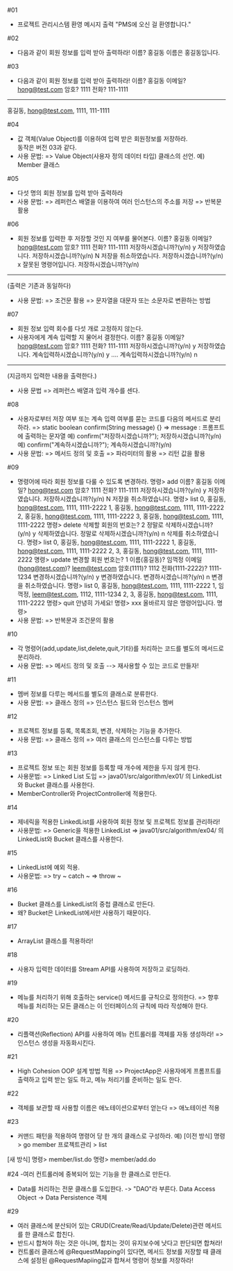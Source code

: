 #01
- 프로젝트 관리시스템 환영 메시지 출력
  "PMS에 오신 걸 환영합니다."

#02
- 다음과 같이 회원 정보를 입력 받아 출력하라!
이름? 홍길동
이름은 홍길동입니다.

#03
- 다음과 같이 회원 정보를 입력 받아 출력하라!
이름? 홍길동
이메일? hong@test.com
암호? 1111
전화? 111-1111
------------------------
홍길동, hong@test.com, 1111, 111-1111

#04
- 값 객체(Value Object)를 이용하여 입력 받은 회원정보를 저장하라.  
  동작은 버전 03과 같다.
- 사용 문법:
  => Value Object(사용자 정의 데이터 타입) 클래스의 선언.
     예) Member 클래스  

#05
- 다섯 명의 회원 정보를 입력 받아 출력하라
- 사용 문법:
  => 레퍼런스 배열을 이용하여 여러 인스턴스의 주소를 저장
  => 반복문 활용

#06
- 회원 정보를 입력한 후 저장할 것인 지 여부를 물어본다.
이름? 홍길동
이메일? hong@test.com
암호? 1111
전화? 111-1111
저장하시겠습니까?(y/n) y
저장하였습니다.
저장하시겠습니까?(y/n) N
저장을 취소하였습니다.
저장하시겠습니까?(y/n) x
잘못된 명령어입니다.
저장하시겠습니까?(y/n)
------------------------
(출력은 기존과 동일하다)
- 사용 문법:
  => 조건문 활용
  => 문자열을 대문자 또는 소문자로 변환하는 방법

#07
- 회원 정보 입력 회수를 다섯 개로 고정하지 않는다.
- 사용자에게 계속 입력할 지 물어서 결정한다.
이름? 홍길동
이메일? hong@test.com
암호? 1111
전화? 111-1111
저장하시겠습니까?(y/n) y
저장하였습니다.
계속입력하시겠습니까?(y/n) y
....
계속입력하시겠습니까?(y/n) n
------------------------------
(지금까지 입력한 내용을 출력한다.)
- 사용 문법
  => 레퍼런스 배열과 입력 개수를 센다.

#08
- 사용자로부터 저장 여부 또는 계속 입력 여부를 묻는 코드를
  다음의 메서드로 분리하라.
  => static boolean confirm(String message) {}
  => message : 프롬프트에 출력하는 문자열
  예) confirm("저장하시겠습니까?");
      저장하시겠습니까?(y/n)
  예) confirm("계속하시겠습니까?");
      계속하시겠습니까?(y/n)
- 사용 문법:
  => 메서드 정의 및 호출
  => 파라미터의 활용
  => 리턴 값을 활용

#09
- 명령어에 따라 회원 정보를 다룰 수 있도록 변경하라.
명령> add
이름? 홍길동
이메일? hong@test.com
암호? 1111
전화? 111-1111
저장하시겠습니까?(y/n) y
저장하였습니다.
저장하시겠습니까?(y/n) N
저장을 취소하였습니다.
명령> list
0, 홍길동, hong@test.com, 1111, 1111-2222
1, 홍길동, hong@test.com, 1111, 1111-2222
2, 홍길동, hong@test.com, 1111, 1111-2222
3, 홍길동, hong@test.com, 1111, 1111-2222
명령> delete
삭제할 회원의 번호는? 2
정말로 삭제하시겠습니까?(y/n) y
삭제하였습니다.
정말로 삭제하시겠습니까?(y/n) n
삭제를 취소하였습니다.
명령> list
0, 홍길동, hong@test.com, 1111, 1111-2222
1, 홍길동, hong@test.com, 1111, 1111-2222
2,
3, 홍길동, hong@test.com, 1111, 1111-2222
명령> update
변경할 회원 번호는? 1
이름(홍길동)? 임꺽정
이메일(hong@test.com)? leem@test.com
암호(1111)? 1112
전화(1111-2222)? 1111-1234
변경하시겠습니까?(y/n) y
변경하였습니다.
변경하시겠습니까?(y/n) n
변경을 취소하였습니다.
명령> list
0, 홍길동, hong@test.com, 1111, 1111-2222
1, 임꺽정, leem@test.com, 1112, 1111-1234
2,
3, 홍길동, hong@test.com, 1111, 1111-2222
명령> quit
안녕히 가세요!
명령> xxx
올바르지 않은 명령어입니다.
명령>
- 사용 문법:
  => 반복문과 조건문의 활용

#10
- 각 명령어(add,update,list,delete,quit,기타)를 처리하는 코드를
  별도의 메서드로 분리하라.
- 사용 문법:
  => 메서드 정의 및 호출 --> 재사용할 수 있는 코드로 만들자!

#11
- 멤버 정보를 다루는 메서드를 별도의 클래스로 분류한다.
- 사용 문법:
  => 클래스 정의
  => 인스턴스 필드와 인스턴스 멤버

#12
- 프로젝트 정보를 등록, 목록조회, 변경, 삭제하는 기능을 추가한다.
- 사용 문법:
  => 클래스 정의
  => 여러 클래스의 인스턴스를 다루는 방법

#13
- 프로젝트 정보 또는 회원 정보를 등록할 때 개수에 제한을 두지 않게 한다.
- 사용문법:
  => Linked List 도입
  => java01/src/algorithm/ex01/ 의 LinkedList와 Bucket 클래스를 사용한다.
- MemberController와 ProjectController에 적용한다.  

#14
- 제네릭을 적용한 LinkedList를 사용하여 회원 정보 및 프로젝트 정보를 관리하라!
- 사용문법:
  => Generic을 적용한 LinkedList
  => java01/src/algorithm/ex04/ 의 LinkedList와 Bucket 클래스를 사용한다.

#15
- LinkedList에 예외 적용.
- 사용문법:
  => try ~ catch ~
  => throw ~

#16
- Bucket 클래스를 LinkedList의 중첩 클래스로 만든다.
- 왜? Bucket은 LinkedList에서만 사용하기 때문이다.

#17
- ArrayList 클래스를 적용하라!

#18
- 사용자 입력한 데이터를 Stream API를 사용하여 저장하고 로딩하라.

#19
- 메뉴를 처리하기 위해 호출하는 service() 메서드를 규칙으로 정의한다.
  => 향후 메뉴를 처리하는 모든 클래스는 이 인터페이스의 규칙에 따라 작성해야 한다.

#20
- 리플랙션(Reflection) API를 사용하여 메뉴 컨트롤러를 객체를 자동 생성하라!
  => 인스턴스 생성을 자동화시킨다.

#21
- High Cohesion OOP 설계 방법 적용
  => ProjectApp은 사용자에게 프롬프트를 출력하고 입력 받는 일도 하고,
     메뉴 처리기를 준비하는 일도 한다. 

#22
- 객체를 보관할 때 사용할 이름은 애노테이션으로부터 얻는다
=> 애노테이션 적용

#23
- 커맨드 패턴을 적용하여 명령어 당 한 개의 클래스로 구성하라.
예)
[이전 방식]
명령> go member
프로젝트관리 > list

[새 방식]
명령> member/list.do
명령> member/add.do

#24
-여러 컨트롤러에 중복되어 있는 기능을 한 클래스로 만든다.
- Data를 처리하는 전문 클래스를 도입한다.
  -> "DAO"라 부른다. Data Access Object
  -> Data Persistence 객체

#29
- 여러 클래스에 분산되어 있는 CRUD(Create/Read/Update/Delete)관련 
  메서드를 한 클래스로 합친다.
- 반드시 합쳐야 하는 것은 아니며, 합치는 것이 유지보수에 낫다고 판단되면 합쳐라!
- 컨트롤러 클래스에 @RequestMapping이 있다면, 메서드 정보를 저장할 때
  클래스에 설정된 @RequestMapiing값과 합쳐서 명령어 정보를 저장하라!